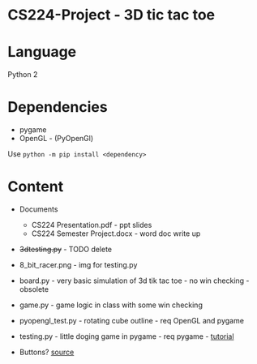 # CS224-Project - 3D tic tac toe

# Language
Python 2

# Dependencies
* pygame
* OpenGL - (PyOpenGl)

Use `python -m pip install <dependency>`

# Content
* Documents
     * CS224 Presentation.pdf - ppt slides
     * CS224 Semester Project.docx - word doc write up
* ~~3dtesting.py~~ - TODO delete
* 8_bit_racer.png - img for testing.py
* board.py - very basic simulation of 3d tik tac toe - no win checking - obsolete
* game.py - game logic in class with some win checking
* pyopengl_test.py - rotating cube outline - req OpenGL and pygame
* testing.py - little doging game in pygame - req pygame - [tutorial](https://www.youtube.com/watch?v=ujOTNg17LjI&list=PLQVvvaa0QuDdLkP8MrOXLe_rKuf6r80KO)

* Buttons? [source](http://simonhl.dk/button-drawer-python-2-6/)
